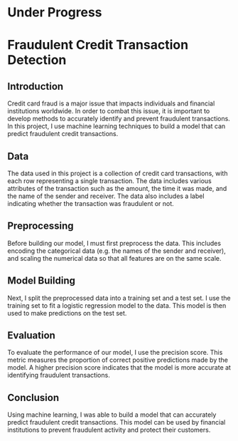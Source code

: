 # Under Progress


# Fraudulent Credit Transaction Detection
## Introduction
Credit card fraud is a major issue that impacts individuals and financial institutions worldwide. In order to combat this issue, it is important to develop methods to accurately identify and prevent fraudulent transactions. In this project, I use machine learning techniques to build a model that can predict fraudulent credit transactions.

## Data
The data used in this project is a collection of credit card transactions, with each row representing a single transaction. The data includes various attributes of the transaction such as the amount, the time it was made, and the name of the sender and receiver. The data also includes a label indicating whether the transaction was fraudulent or not.

## Preprocessing
Before building our model, I must first preprocess the data. This includes encoding the categorical data (e.g. the names of the sender and receiver), and scaling the numerical data so that all features are on the same scale.

## Model Building
Next, I split the preprocessed data into a training set and a test set. I use the training set to fit a logistic regression model to the data. This model is then used to make predictions on the test set.

## Evaluation
To evaluate the performance of our model, I use the precision score. This metric measures the proportion of correct positive predictions made by the model. A higher precision score indicates that the model is more accurate at identifying fraudulent transactions.

## Conclusion
Using machine learning, I was able to build a model that can accurately predict fraudulent credit transactions. This model can be used by financial institutions to prevent fraudulent activity and protect their customers.
